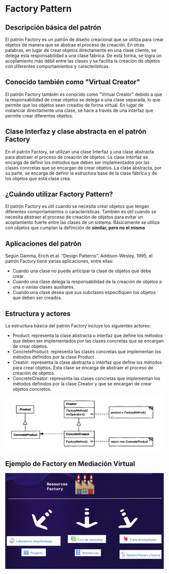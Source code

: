 # Factory Pattern

## Descripción básica del patrón
El patrón Factory es un patrón de diseño creacional que se utiliza para crear objetos de manera que se abstrae el proceso de creación. En otras palabras, en lugar de crear objetos directamente en una clase cliente, se delega esta responsabilidad a una clase fábrica. De esta forma, se logra un acoplamiento más débil entre las clases y se facilita la creación de objetos con diferentes comportamientos y características.

## Conocido también como "Virtual Creator"
El patrón Factory también es conocido como "Virtual Creator" debido a que la responsabilidad de crear objetos se delega a una clase separada, lo que permite que los objetos sean creados de forma virtual. En lugar de instanciar directamente una clase, se hace a través de una interfaz que permite crear diferentes objetos.

## Clase Interfaz y clase abstracta en el patrón Factory
En el patrón Factory, se utilizan una clase Interfaz y una clase abstracta para abstraer el proceso de creación de objetos. La clase Interfaz se encarga de definir los métodos que deben ser implementados por las clases concretas que se encargan de crear objetos. La clase abstracta, por su parte, se encarga de definir la estructura base de la clase fábrica y de los objetos que esta clase crea.

## ¿Cuándo utilizar Factory Pattern?
El patrón Factory es útil cuando se necesita crear objetos que tengan diferentes comportamientos o características. También es útil cuando se necesita abstraer el proceso de creación de objetos para evitar un acoplamiento fuerte entre las clases de un sistema. Básicamente se utiliza con objetos que cumplan la definición de **similar, pero no el mismo**

## Aplicaciones del patrón
Según Gamma, Erich et.al. “Design Patterns”. Addison-Wesley, 1995, el patrón Factory tiene varias aplicaciones, entre ellas:

- Cuando una clase no puede anticipar la clase de objetos que debe crear.
- Cuando una clase delega la responsabilidad de la creación de objetos a una o varias clases auxiliares.
- Cuando una clase desea que sus subclases especifiquen los objetos que deben ser creados.

## Estructura y actores
La estructura básica del patrón Factory incluye los siguientes actores:

- Product: representa la clase abstracta o interfaz que define los métodos que deben ser implementados por las clases concretas que se encargan de crear objetos.
- ConcreteProduct: representa las clases concretas que implementan los métodos definidos por la clase Product.
- Creator: representa la clase abstracta o interfaz que define los métodos para crear objetos. Esta clase se encarga de abstraer el proceso de creación de objetos.
- ConcreteCreator: representa las clases concretas que implementan los métodos definidos por la clase Creator y que se encargan de crear objetos concretos.

![Estrucutura en imagen de Factory Pattern](./images/estructura.png)

## Ejemplo de Factory en Mediación Virtual

![Ejemplo de Factory en Mediación Virtual](./images/ejemplo_MV.png)



